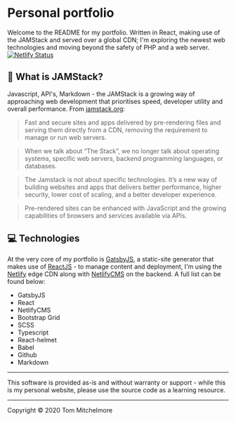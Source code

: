 # Personal portfolio
Welcome to the README for my portfolio.  Written in React, making use of the JAMStack and served over a global CDN; I'm exploring the newest web technologies and moving beyond the safety of PHP and a web server.
[![Netlify Status](https://api.netlify.com/api/v1/badges/54fcf62d-e822-4747-8644-c1eff2075567/deploy-status)](https://app.netlify.com/sites/tommitchelmore/deploys)

## 🤔 What is JAMStack?
Javascript, API's, Markdown - the JAMStack is a growing way of approaching web development that prioritises speed, developer utility and overall performance.
From [jamstack.org](https://jamstack.org):
> Fast and secure sites and apps delivered by pre-rendering files and serving them directly from a CDN, removing the requirement to manage or run web servers.

> When we talk about “The Stack”, we no longer talk about operating systems, specific web servers, backend programming languages, or databases.  
  
>The Jamstack is not about specific technologies. It’s a new way of building websites and apps that delivers better performance, higher security, lower cost of scaling, and a better developer experience.  
  
>Pre-rendered sites can be enhanced with JavaScript and the growing capabilities of browsers and services available via APIs.
## 💻 Technologies
At the very core of my portfolio is [GatsbyJS](https://www.gatsbyjs.com/), a static-site generator that makes use of [ReactJS](https://reactjs.org/) - to manage content and deployment, I'm using the [Netlify](https://www.netlify.com/) edge CDN along with [NetlifyCMS](https://www.netlifycms.org/) on the backend.  A full list can be found below:

- GatsbyJS
- React
- NetlifyCMS
- Bootstrap Grid
- SCSS
- Typescript
- React-helmet
- Babel
- Github
- Markdown

---
This software is provided as-is and without warranty or support - while this is my personal website, please use the source code as a learning resource.

---
Copyright © 2020 Tom Mitchelmore
